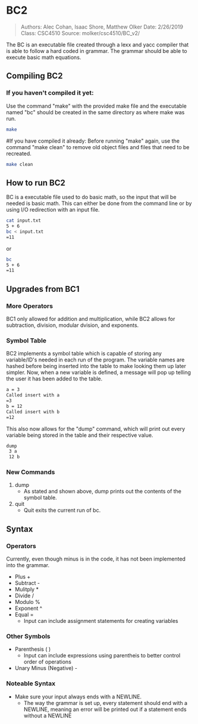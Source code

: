 # BC2
> Authors: Alec Cohan, Isaac Shore, Matthew Olker 
> Date: 2/26/2019 
> Class: CSC4510
> Source: molker/csc4510/BC_v2/

The BC is an executable file created through a lexx and yacc compiler that is able to follow a hard coded in grammar. The grammar should be able to execute basic math equations. 

## Compiling BC2
### If you haven't compiled it yet:
Use the command "make" with the provided make file and the executable named "bc" should be created in the same directory as where make was run.
```bash
make
```

#If you have compiled it already:
Before running "make" again, use the command "make clean" to remove old object files and files that need to be recreated. 
```bash
make clean
```

## How to run BC2
BC is a executable file used to do basic math, so the input that will be needed is basic math. This can either be done from the command line or by using I/O redirection with an input file. 
```bash
cat input.txt
5 + 6
bc < input.txt
=11
```
or 
```bash
bc
5 + 6
=11
```

## Upgrades from BC1
### More Operators
BC1 only allowed for addition and multiplication, while BC2 allows for subtraction, division, modular dvision, and exponents. 

### Symbol Table
BC2 implements a symbol table which is capable of storing any variable/ID's needed in each run of the program. The variable names are hashed before being inserted into the table to make looking them up later simpler. Now, when a new variable is defined, a message will pop up telling the user it has been added to the table. 
```bash
a = 3
Called insert with a
=3
b = 12
Called insert with b
=12
```
This also now allows for the "dump" command, which will print out every variable being stored in the table and their respective value. 
```bash
dump
 3 a
 12 b
```

### New Commands
1. dump
	* As stated and shown above, dump prints out the contents of the symbol table. 
2. quit
	* Quit exits the current run of bc. 

## Syntax
### Operators
Currently, even though minus is in the code, it has not been implemented into the grammar. 
* Plus +
* Subtract - 
* Mulitply *
* Divide /
* Modulo %
* Exponent ^ 
* Equal =
	* Input can include assignment statements for creating variables

### Other Symbols 
* Parenthesis ( )
	* Input can include expressions using parentheis to better control order of operations
* Unary Minus (Negative) - 

### Noteable Syntax
* Make sure your input always ends with a NEWLINE.
	* The way the grammar is set up, every statement should end with a NEWLINE, meaning an error will be printed out if a statement ends without a NEWLINE